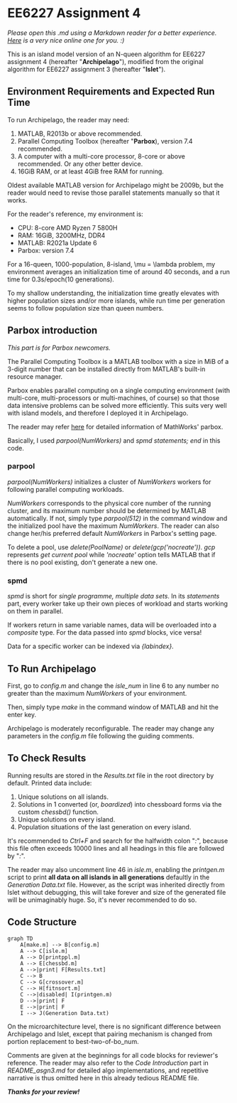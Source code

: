 # EE6227 Assignment 4 

*Please open this .md using a Markdown reader for a better experience. [Here](https://stackedit.io/app#) is a very nice online one for you. :)*

This is an island model version of an N-queen algorithm for EE6227 assignment 4 (hereafter "**Archipelago**"), modified from the original algorithm for EE6227 assignment 3 (hereafter "**Islet**"). 

## Environment Requirements and Expected Run Time 

To run Archipelago, the reader may need: 

1. MATLAB, R2013b or above recommended. 
2. Parallel Computing Toolbox (hereafter "**Parbox**), version 7.4 recommended. 
3. A computer with a multi-core processor, 8-core or above recommended. Or any other better device. 
4. 16GiB RAM, or at least 4GiB free RAM for running. 

Oldest available MATLAB version for Archipelago might be 2009b, but the reader would need to revise those parallel statements manually so that it works. 

For the reader's reference, my environment is: 

- CPU: 8-core AMD Ryzen 7 5800H 
- RAM: 16GiB, 3200MHz, DDR4 
- MATLAB: R2021a Update 6 
- Parbox: version 7.4 

For a 16-queen, 1000-population, 8-island, \mu = \lambda problem, my environment averages an initialization time of around 40 seconds, and a run time for 0.3s/epoch(10 generations).

To my shallow understanding, the initialization time greatly elevates with higher population sizes and/or more islands, while run time per generation seems to follow population size than queen numbers. 

## Parbox introduction 

*This part is for Parbox newcomers.*

The Parallel Computing Toolbox is a MATLAB toolbox with a size in MiB of a 3-digit number that can be installed directly from MATLAB's built-in resource manager. 

Parbox enables parallel computing on a single computing environment (with multi-core, multi-processors or multi-machines, of course) so that those data intensive problems can be solved more efficiently. This suits very well with island models, and therefore I deployed it in Archipelago. 

The reader may refer [here](https://www.mathworks.com/help/releases/R2021a/parallel-computing/index.html) for detailed information of MathWorks' parbox. 

Basically, I used *parpool(NumWorkers)* and *spmd statements; end* in this code. 

### parpool 

*parpool(NumWorkers)* initializes a cluster of *NumWorkers* workers for following parallel computing workloads. 

*NumWorkers* corresponds to the physical core number of the running cluster, and its maximum number should be determined by MATLAB automatically. If not, simply type *parpool(512)* in the command window and the initialized pool have the maximum *NumWorkers*. The reader can also change her/his preferred default *NumWorkers* in Parbox's setting page. 

To delete a pool, use *delete(PoolName)* or *delete(gcp('nocreate'))*. *gcp* represents *get current pool* while *'nocreate'* option tells MATLAB that if there is no pool existing, don't generate a new one. 

### spmd 

*spmd* is short for *single programme, multiple data sets*. In its *statements* part, every worker take up their own pieces of workload and starts working on them in parallel. 

If workers return in same variable names, data will be overloaded into a *composite* type. For the data passed into *spmd* blocks, vice versa! 

Data for a specific worker can be indexed via *{labindex}*. 

## To Run Archipelago 

First, go to *config.m* and change the *isle_num* in line 6 to any number no greater than the maximum *NumWorkers* of your environment. 

Then, simply type *make* in the command window of MATLAB and hit the enter key. 

Archipelago is moderately reconfigurable. The reader may change any parameters in the *config.m* file following the guiding comments. 

## To Check Results 

Running results are stored in the *Results.txt* file in the root directory by default. Printed data include: 

1. Unique solutions on all islands. 
2. Solutions in 1 converted (or, *boardized*) into chessboard forms via the custom *chessbd()* function. 
3. Unique solutions on every island. 
4. Population situations of the last generation on every island. 

It's recommended to *Ctrl+F* and search for the halfwidth colon "*:*", because this file often exceeds 10000 lines and all headings in this file are followed by "*:*". 

The reader may also uncomment line 46 in *isle.m*, enabling the *printgen.m* script to print **all data on all islands in all generations** defaultly in the *Generation Data.txt* file. However, as the script was inherited directly from Islet without debugging, this will take forever and size of the generated file will be unimaginably huge. So, it's never recommended to do so. 

## Code Structure 

```mermaid 
graph TD
    A[make.m] --> B[config.m] 
    A --> C[isle.m] 
    A --> D[printppl.m] 
    A --> E[chessbd.m] 
    A -->|print| F[Results.txt] 
    C --> B 
    C --> G[crossover.m] 
    C --> H[fitnsort.m] 
    C -->|disabled| I(printgen.m) 
    D -->|print| F
    E -->|print| F
    I --> J(Generation Data.txt) 
```

On the microarchitecture level, there is no significant difference between Archipelago and Islet, except that pairing mechanism is changed from portion replacement to best-two-of-bo_num. 

Comments are given at the beginnings for all code blocks for reviewer's reference. The reader may also refer to the *Code Introduction* part in *README_asgn3.md* for detailed algo implementations, and repetitive narrative is thus omitted here in this already tedious README file. 

***Thanks for your review!***